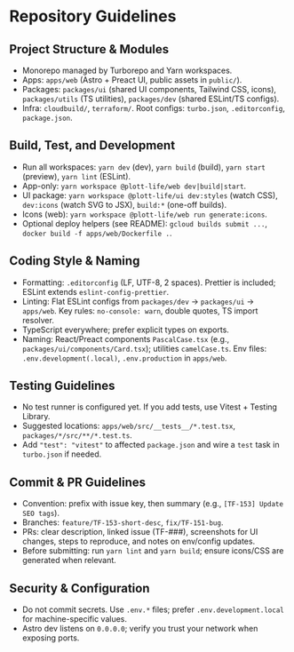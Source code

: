 # Repository Guidelines

## Project Structure & Modules
- Monorepo managed by Turborepo and Yarn workspaces.
- Apps: `apps/web` (Astro + Preact UI, public assets in `public/`).
- Packages: `packages/ui` (shared UI components, Tailwind CSS, icons), `packages/utils` (TS utilities), `packages/dev` (shared ESLint/TS configs).
- Infra: `cloudbuild/`, `terraform/`. Root configs: `turbo.json`, `.editorconfig`, `package.json`.

## Build, Test, and Development
- Run all workspaces: `yarn dev` (dev), `yarn build` (build), `yarn start` (preview), `yarn lint` (ESLint).
- App-only: `yarn workspace @plott-life/web dev|build|start`.
- UI package: `yarn workspace @plott-life/ui dev:styles` (watch CSS), `dev:icons` (watch SVG to JSX), `build:*` (one-off builds).
- Icons (web): `yarn workspace @plott-life/web run generate:icons`.
- Optional deploy helpers (see README): `gcloud builds submit ...`, `docker build -f apps/web/Dockerfile .`.

## Coding Style & Naming
- Formatting: `.editorconfig` (LF, UTF-8, 2 spaces). Prettier is included; ESLint extends `eslint-config-prettier`.
- Linting: Flat ESLint configs from `packages/dev` → `packages/ui` → `apps/web`. Key rules: `no-console: warn`, double quotes, TS import resolver.
- TypeScript everywhere; prefer explicit types on exports.
- Naming: React/Preact components `PascalCase.tsx` (e.g., `packages/ui/components/Card.tsx`); utilities `camelCase.ts`. Env files: `.env.development(.local)`, `.env.production` in `apps/web`.

## Testing Guidelines
- No test runner is configured yet. If you add tests, use Vitest + Testing Library.
- Suggested locations: `apps/web/src/__tests__/*.test.tsx`, `packages/*/src/**/*.test.ts`.
- Add `"test": "vitest"` to affected `package.json` and wire a `test` task in `turbo.json` if needed.

## Commit & PR Guidelines
- Convention: prefix with issue key, then summary (e.g., `[TF-153] Update SEO tags`).
- Branches: `feature/TF-153-short-desc`, `fix/TF-151-bug`.
- PRs: clear description, linked issue (TF-###), screenshots for UI changes, steps to reproduce, and notes on env/config updates.
- Before submitting: run `yarn lint` and `yarn build`; ensure icons/CSS are generated when relevant.

## Security & Configuration
- Do not commit secrets. Use `.env.*` files; prefer `.env.development.local` for machine-specific values.
- Astro dev listens on `0.0.0.0`; verify you trust your network when exposing ports.

